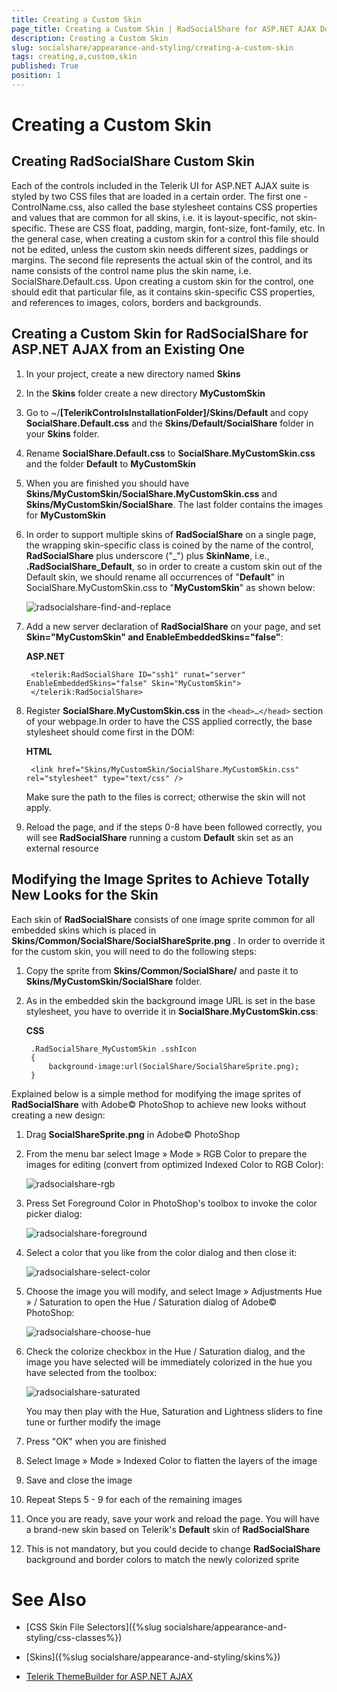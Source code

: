 ```yaml
---
title: Creating a Custom Skin
page_title: Creating a Custom Skin | RadSocialShare for ASP.NET AJAX Documentation
description: Creating a Custom Skin
slug: socialshare/appearance-and-styling/creating-a-custom-skin
tags: creating,a,custom,skin
published: True
position: 1
---
```


# Creating a Custom Skin



## Creating RadSocialShare Custom Skin

Each of the controls included in the Telerik UI for ASP.NET AJAX suite is styled by two CSS files that are loaded in a certain order. The first one - ControlName.css, also called the base stylesheet contains CSS properties and values that are common for all skins, i.e. it is layout-specific, not skin-specific. These are CSS float, padding, margin, font-size, font-family, etc. In the general case, when creating a custom skin for a control this file should not be edited, unless the custom skin needs different sizes, paddings or margins. The second file represents the actual skin of the control, and its name consists of the control name plus the skin name, i.e. SocialShare.Default.css. Upon creating a custom skin for the control, one should edit that particular file, as it contains skin-specific CSS properties, and references to images, colors, borders and backgrounds.

## Creating a Custom Skin for RadSocialShare for ASP.NET AJAX from an Existing One

1. In your project, create a new directory named **Skins**

1. In the **Skins** folder create a new directory **MyCustomSkin**

1. Go to ~/**[TelerikControlsInstallationFolder]/Skins/Default** and copy **SocialShare.Default.css** and the **Skins/Default/SocialShare** folder in your **Skins** folder.

1. Rename **SocialShare.Default.css** to **SocialShare.MyCustomSkin.css** and the folder **Default** to **MyCustomSkin**

1. When you are finished you should have **Skins/MyCustomSkin/SocialShare.MyCustomSkin.css** and **Skins/MyCustomSkin/SocialShare**. The last folder contains the images for **MyCustomSkin**

1. In order to support multiple skins of **RadSocialShare** on a single page, the wrapping skin-specific class is coined by the name of the control, **RadSocialShare** plus underscore ("_") plus **SkinName**, i.e., **.RadSocialShare_Default**, so in order to create a custom skin out of the Default skin, we should rename all occurrences of "**Default**" in SocialShare.MyCustomSkin.css to "**MyCustomSkin**" as shown below:

	![radsocialshare-find-and-replace](images/radsocialshare-find-and-replace.gif)

1. Add a new server declaration of **RadSocialShare** on your page, and set **Skin="MyCustomSkin" and EnableEmbeddedSkins="false"**:

	__ASP.NET__

	    <telerik:RadSocialShare ID="ssh1" runat="server" EnableEmbeddedSkins="false" Skin="MyCustomSkin">
	    </telerik:RadSocialShare>



1. Register **SocialShare.MyCustomSkin.css** in the `<head>…</head>` section of your webpage.In order to have the CSS applied correctly, the base stylesheet should come first in the DOM:

	__HTML__

	    <link href="Skins/MyCustomSkin/SocialShare.MyCustomSkin.css" rel="stylesheet" type="text/css" />


	Make sure the path to the files is correct; otherwise the skin will not apply.

1. Reload the page, and if the steps 0-8 have been followed correctly, you will see **RadSocialShare** running a custom **Default** skin set as an external resource

## Modifying the Image Sprites to Achieve Totally New Looks for the Skin

Each skin of **RadSocialShare** consists of one image sprite common for all embedded skins which is placed in **Skins/Common/SocialShare/SocialShareSprite.png** . In order to override it for the custom skin, you will need to do the following steps:

1. Copy the sprite from **Skins/Common/SocialShare/** and paste it to **Skins/MyCustomSkin/SocialShare** folder.

1. As in the embedded skin the background image URL is set in the base stylesheet, you have to override it in **SocialShare.MyCustomSkin.css**:

	__CSS__

	    .RadSocialShare_MyCustomSkin .sshIcon
	    {
	        background-image:url(SocialShare/SocialShareSprite.png);
	    }


Explained below is a simple method for modifying the image sprites of **RadSocialShare** with Adobe© PhotoShop to achieve new looks without creating a new design:

1. Drag **SocialShareSprite.png** in Adobe© PhotoShop

1. From the menu bar select Image » Mode » RGB Color to prepare the images for editing (convert from optimized Indexed Color to RGB Color):

	![radsocialshare-rgb](images/radsocialshare-rgb.gif)

1. Press Set Foreground Color in PhotoShop's toolbox to invoke the color picker dialog:

	![radsocialshare-foreground](images/radsocialshare-foreground.gif)

1. Select a color that you like from the color dialog and then close it:

	![radsocialshare-select-color](images/radsocialshare-select-color.gif)

1. Choose the image you will modify, and select Image » Adjustments Hue » / Saturation to open the Hue / Saturation dialog of Adobe© PhotoShop:

	![radsocialshare-choose-hue](images/radsocialshare-choose-hue.gif)

1. Check the colorize checkbox in the Hue / Saturation dialog, and the image you have selected will be immediately colorized in the hue you have selected from the toolbox:

	![radsocialshare-saturated](images/radsocialshare-saturated.gif)

	You may then play with the Hue, Saturation and Lightness sliders to fine tune or further modify the image

1. Press "OK" when you are finished

1. Select Image » Mode » Indexed Color to flatten the layers of the image

1. Save and close the image

1. Repeat Steps 5 - 9 for each of the remaining images

1. Once you are ready, save your work and reload the page. You will have a brand-new skin based on Telerik's **Default** skin of **RadSocialShare**

1. This is not mandatory, but you could decide to change **RadSocialShare** background and border colors to match the newly colorized sprite

# See Also

 * [CSS Skin File Selectors]({%slug socialshare/appearance-and-styling/css-classes%})

 * [Skins]({%slug socialshare/appearance-and-styling/skins%})

 * [Telerik ThemeBuilder for ASP.NET AJAX](http://themebuilder.telerik.com/)


